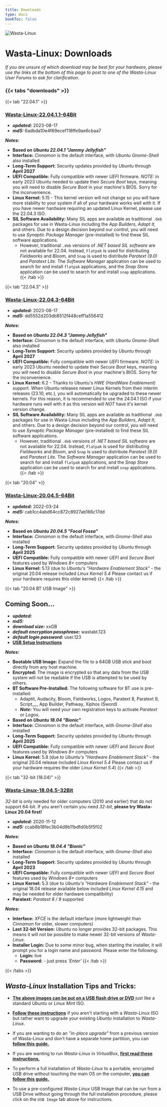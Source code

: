 ```yaml
---
title: Downloads
type: docs
bookToc: false
---
```


![Wasta-Linux](/media/wasta-linux-round-128.png)

# Wasta-Linux: Downloads

*If you are unsure of which download may be best for your hardware, please use the links at the bottom of this page to post to one of the Wasta-Linux User Forums to ask for clarification.*

### {{< tabs "downloads" >}}

{{< tab "22.04.1" >}}

### [**Wasta-Linux-22.04.1.1-64Bit**](http://www.wastalinux.org/downloads/isos/wl-22-04-1-1/WL-22.04.1.1-64bit.iso)
* ***updated:*** 2023-08-17
* ***md5:*** 6adbda10e4f69ecef118ffe9ae6cbaa7

***Notes:***
* **Based on _Ubuntu 22.04.1 "Jammy Jellyfish"_**
* **Interface:** *Cinnamon* is the default interface, with *Ubuntu Gnome-Shell* also installed
* **Long-Term Support:** Security updates provided by *Ubuntu* through **April 2027**
* **UEFI Compatible:** Fully compatible with newer *UEFI* firmware. *NOTE:* in early 2023 Ubuntu needed to update their *Secure Boot* keys, meaning you will need to disable *Secure Boot* in your machine's BIOS. Sorry for the inconvenience.
* **Linux Kernel:** 5.15 - This kernel version will not change so you will have more stability to your system if all of your hardware works well with it. If you have newer hardware requiring an updated Linux Kernel, please use the 22.04.3 ISO.
* **SIL Software Availability:** Many SIL apps are available as traditional `.deb` packages for use in Wasta-Linux including the *App Builders*, *Adapt It*, and others. Due to a design decision beyond our control, you will need to use *Synaptic Package Manager* (pre-installed) to find these SIL software applications.
  * However, traditional `.deb` versions of *.NET based SIL software* are not available for 22.04. Instead, `Flatpak` is used for distributing *Fieldworks* and *Bloom*, and `Snap` is used to distribute *Paratext (9.0)* and *Paratext Lite.* The *Software Manager* application can be used to search for and install `flatpak` applications, and the *Snap Store* application can be used to search for and install `snap` applications.
{{< /tab >}}

{{< tab "22.04.3" >}}

### [**Wasta-Linux-22.04.3-64Bit**](http://www.wastalinux.org/downloads/isos/wl-22-04-3/WL-22.04.3-64bit.iso)
* ***updated:*** 2023-08-17
* ***md5:*** dd5552d203db8512f448ceff1a556412

***Notes:***
* **Based on _Ubuntu 22.04.3 "Jammy Jellyfish"_**
* **Interface:** *Cinnamon* is the default interface, with *Ubuntu Gnome-Shell* also installed
* **Long-Term Support:** Security updates provided by *Ubuntu* through **April 2027**
* **UEFI Compatible:** Fully compatible with newer *UEFI* firmware. *NOTE:* in early 2023 Ubuntu needed to update their *Secure Boot* keys, meaning you will need to disable *Secure Boot* in your machine's BIOS. Sorry for the inconvenience.
* **Linux Kernel:** 6.2 - Thanks to Ubuntu's *HWE (HardWare Enablement)* support. When Ubuntu releases newer Linux Kernels from their interim releases (23.10, etc.), you will automatically be upgraded to these newer kernels. For this reason, it is recommended to use the 24.04.1 ISO if your hardware runs well with it as this version will *NOT* have it's kernel version change.
* **SIL Software Availability:** Many SIL apps are available as traditional `.deb` packages for use in Wasta-Linux including the *App Builders*, *Adapt It*, and others. Due to a design decision beyond our control, you will need to use *Synaptic Package Manager* (pre-installed) to find these SIL software applications.
  * However, traditional `.deb` versions of *.NET based SIL software* are not available for 22.04. Instead, `Flatpak` is used for distributing *Fieldworks* and *Bloom*, and `Snap` is used to distribute *Paratext (9.0)* and *Paratext Lite.* The *Software Manager* application can be used to search for and install `flatpak` applications, and the *Snap Store* application can be used to search for and install `snap` applications.
{{< /tab >}}

{{< tab "20.04" >}}

### [**Wasta-Linux-20.04.5-64Bit**](http://www.wastalinux.org/downloads/isos/wl-20-04-5/WL-20.04.5-64bit.iso)
* ***updated:*** 2022-03-24
* ***md5:*** cab1cc4abd64cc872c8927ab166c17dd

***Notes:***

* **Based on _Ubuntu 20.04.5 "Focal Fossa"_**
* **Interface:** *Cinnamon* is the default interface, with *Gnome-Shell* also installed
* **Long-Term Support:** Security updates provided by *Ubuntu* through **April 2025**
* **UEFI Compatible:** Fully compatible with newer *UEFI* and *Secure Boot* features used by *Windows 8+* computers
* **Linux Kernel:** 5.13 (due to *Ubuntu's "Hardware Enablement Stack"* - the original 20.04 release included *Linux Kernel 5.4* Please contact us if your hardware requires this older kernel)
{{< /tab >}}

{{< tab "20.04 BT USB Image" >}}

## Coming Soon...
* ***updated:***
* ***md5:***
* ***download size:*** xxGB
* ***default encryption passphrase:*** wastabt.123
* ***default login password:*** user.123
* [**USB Setup Instructions**](/tutorials/expand-usb-image)

***Notes:***

* **Bootable USB Image:** Expand the file to a 64GB USB stick and boot directly from any host machine.
* **Encrypted:** The image is encrypted so that any data from the USB system will not be readable if the USB is attempted to be used by others.
* **BT Software Pre-Installed:** The following software for BT use is pre-installed:
    * Adaptit, Audacity, Bloom, Fieldworks, Logos, Paratext 8, Paratext 9, Script___ App Builder, Pathway, Xiphos (Sword)
    * ***Note:*** You will need your own registration keys to activate *Paratext* or *Logos*.
* **Based on _Ubuntu 18.04 "Bionic"_**
* **Interface:** *Cinnamon* is the default interface, with *Gnome-Shell* also installed
* **Long-Term Support:** Security updates provided by *Ubuntu* through **April 2025**
* **UEFI Compatible:** Fully compatible with newer *UEFI* and *Secure Boot* features used by *Windows 8+* computers
* **Linux Kernel:** 5.8 (due to *Ubuntu's "Hardware Enablement Stack"* - the original 20.04 release included *Linux Kernel 5.4* Please contact us if your hardware requires the older *Linux Kernel 5.4*)
{{< /tab >}}

{{< tab "32-bit (18.04)" >}}

### [**Wasta-Linux-18.04.5-32Bit**](http://www.wastalinux.org/downloads/isos/wl-18-04-5-32bit/WL-18.04.5-32bit.iso)
*32-bit* is only needed for older computers (2010 and earlier) that do not support 64-bit. If you aren't certain you need *32-bit*, **please try Wasta-Linux 20.04 first!**

* ***updated:*** 2020-11-12
* ***md5:*** ccab8b18fec3b04d9b11bdfd0b5f5f02

***Notes:***

* **Based on _Ubuntu 18.04.4 "Bionic"_**
* **Interface:** *Cinnamon* is the default interface, with *Gnome-Shell* also installed
* **Long-Term Support:** Security updates provided by *Ubuntu* through **April 2023**
* **UEFI Compatible:** Fully compatible with newer *UEFI* and *Secure Boot* features used by *Windows 8+* computers
* **Linux Kernel:** 5.3 (due to *Ubuntu's "Hardware Enablement Stack"* - the original 18.04 release available below included *Linux Kernel 4.15* and may be needed for older hardware compatibility)
* **Paratext:** *Paratext 8 / 9* supported

***Notes:***

* **Interface:** *XFCE* is the default interface (more lightweight than *Cinnamon* for older, slower computers)
* **Last 32-bit Version:** *Ubuntu* no longer provides 32-bit packages. This means it will not be possible to make newer 32-bit versions of *Wasta-Linux*.
* **Installer Login:** Due to some minor bug, when starting the installer, it will prompt you for a login name and password. Please enter the following:
  * **Login:** live
  * **Password:** <blank> - just press *'Enter'*
{{< /tab >}}

{{< /tabs >}}

## *Wasta-Linux* Installation Tips and Tricks:

* [**The above images can be put on a USB flash drive or DVD**](/tutorials/create-bootable-usb) just like a standard *Ubuntu* or *Linux Mint* ISO.

* [**Follow these instructions**](/home/ubuntu-migration) if you aren't starting with a *Wasta-Linux* ISO but rather want to upgrade your existing *Ubuntu* installation to *Wasta-Linux*.

* If you are wanting to do an *"in-place upgrade"* from a previous version of Wasta-Linux and don't have a separate home partition, you can [**follow this guide.**](/tutorials/inplace-upgrade)

* If you are wanting to run *Wasta-Linux* in *VirtualBox*, [**first read these instructions.**](/tutorials/virtualbox-install)

* To perform a full installation of *Wasta-Linux* to a portable, encrypted USB drive without touching the main OS on the computer, [**you can follow this guide.**](/tutorials/usb-install)

* To use a pre-configured *Wasta-Linux* USB Image that can be run from a USB Drive without going through the full installation procedure, please click on the `USB Image` tab above for instructions.
